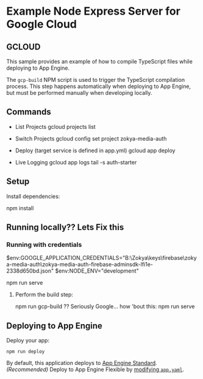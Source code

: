 # Example Node Express Server for Google Cloud

## GCLOUD
This sample provides an example of how to compile TypeScript files while
deploying to App Engine.

The `gcp-build` NPM script is used to trigger the TypeScript compilation
process. This step happens automatically when deploying to App Engine, but must
be performed manually when developing locally.

## Commands
* List Projects
    gcloud projects list

* Switch Projects
    gcloud config set project zokya-media-auth

* Deploy (target service is defined in app.yml)
    gcloud app deploy

* Live Logging
   gcloud app logs tail -s auth-starter


## Setup

Install dependencies:

   npm install

## Running locally?? Lets Fix this
### Running with credentials
$env:GOOGLE_APPLICATION_CREDENTIALS="B:\Zokya\keys\firebase\zokya-media-auth\zokya-media-auth-firebase-adminsdk-lfi1e-2338d650bd.json"
$env:NODE_ENV="development" 

npm run serve

1. Perform the build step:

    npm run gcp-build ?? Seriously Google... how 'bout this: npm run serve

## Deploying to App Engine

Deploy your app:

    npm run deploy

By default, this application deploys to [App Engine Standard][appengine]. _(Recommended)_
Deploy to App Engine Flexible by [modifying `app.yaml`][app_yaml].

[appengine]: https://cloud.google.com/appengine/docs/standard/nodejs
[app_yaml]: https://cloud.google.com/appengine/docs/flexible/nodejs/configuring-your-app-with-app-yaml
[tutorial]: https://cloud.google.com/appengine/docs/standard/nodejs/quickstart
[contributing]: https://github.com/GoogleCloudPlatform/nodejs-docs-samples/blob/master/CONTRIBUTING.md
